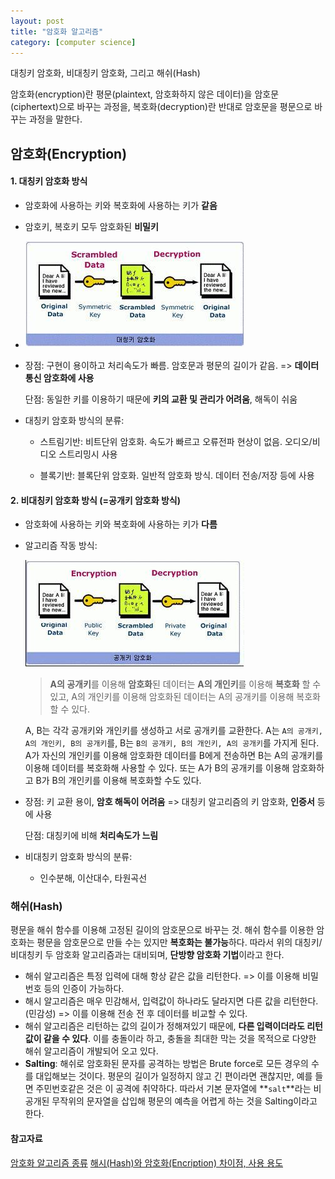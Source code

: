 ```yaml
---
layout: post
title: "암호화 알고리즘"
category: [computer science]
---
```


대칭키 암호화, 비대칭키 암호화, 그리고 해쉬(Hash)

암호화(encryption)란 평문(plaintext, 암호화하지 않은 데이터)을 암호문(ciphertext)으로 바꾸는 과정을, 복호화(decryption)란 반대로 암호문을 평문으로 바꾸는 과정을 말한다.

## 암호화(Encryption)

#### 1. 대칭키 암호화 방식

- 암호화에 사용하는 키와 복호화에 사용하는 키가 **같음**

- 암호키, 복호키 모두 암호화된 **비밀키**

- ![](/assets/images/symmetricKey.jpg)

- 장점: 구현이 용이하고 처리속도가 빠름. 암호문과 평문의 길이가 같음. => **데이터 통신 암호화에 사용**

  단점: 동일한 키를 이용하기 때문에 **키의 교환 및 관리가 어려움**, 해독이 쉬움

- 대칭키 암호화 방식의 분류:

  - 스트림기반: 비트단위 암호화. 속도가 빠르고 오류전파 현상이 없음. 오디오/비디오 스트리밍시 사용

  - 블록기반: 블록단위 암호화. 일반적 암호화 방식. 데이터 전송/저장 등에 사용

#### 2. 비대칭키 암호화 방식 (=공개키 암호화 방식)

- 암호화에 사용하는 키와 복호화에 사용하는 키가 **다름**

- 알고리즘 작동 방식:

  ![](/assets/images/publicKey.jpg)

  > **A의 공개키**를 이용해 **암호화**된 데이터는 **A의 개인키**를 이용해 **복호화** 할 수 있고, A의 개인키를 이용해 암호화된 데이터는 A의 공개키를 이용해 복호화 할 수 있다.

  A, B는 각각 공개키와 개인키를 생성하고 서로 공개키를 교환한다. A는 `A의 공개키, A의 개인키, B의 공개키`를, B는 `B의 공개키, B의 개인키, A의 공개키`를 가지게 된다. A가 자신의 개인키를 이용해 암호화한 데이터를 B에게 전송하면 B는 A의 공개키를 이용해 데이터를 복호화해 사용할 수 있다. 또는 A가 B의 공개키를 이용해 암호화하고 B가 B의 개인키를 이용해 복호화할 수도 있다.

- 장점: 키 교환 용이, **암호 해독이 어려움** => 대칭키 알고리즘의 키 암호화, **인증서** 등에 사용

  단점: 대칭키에 비해 **처리속도가 느림**

- 비대칭키 암호화 방식의 분류:

  - 인수분해, 이산대수, 타원곡선

### 해쉬(Hash)

평문을 해쉬 함수를 이용해 고정된 길이의 암호문으로 바꾸는 것. 해쉬 함수를 이용한 암호화는 평문을 암호문으로 만들 수는 있지만 **복호화는 불가능**하다. 따라서 위의 대칭키/비대칭키 두 암호화 알고리즘과는 대비되며, **단방향 암호화 기법**이라고 한다.

- 해쉬 알고리즘은 특정 입력에 대해 항상 같은 값을 리턴한다.
  => 이를 이용해 비밀번호 등의 인증이 가능하다.
- 해시 알고리즘은 매우 민감해서, 입력값이 하나라도 달라지면 다른 값을 리턴한다. (민감성)
  => 이를 이용해 전송 전 후 데이터를 비교할 수 있다.
- 해쉬 알고리즘은 리턴하는 값의 길이가 정해져있기 때문에, **다른 입력이더라도 리턴값이 같을 수 있다**. 이를 충돌이라 하고, 충돌을 최대한 막는 것을 목적으로 다양한 해쉬 알고리즘이 개발되어 오고 있다.
- **Salting**: 해쉬로 암호화된 문자를 공격하는 방법은 Brute force로 모든 경우의 수를 대입해보는 것이다. 평문의 길이가 일정하지 않고 긴 편이라면 괜찮지만, 예를 들면 주민번호같은 것은 이 공격에 취약하다. 따라서 기본 문자열에 **`salt`**라는 비공개된 무작위의 문자열을 삽입해 평문의 예측을 어렵게 하는 것을 Salting이라고 한다.

#### 참고자료

[암호화 알고리즘 종류](https://cornswrold.tistory.com/102)
[해시(Hash)와 암호화(Encription) 차이점, 사용 용도](https://jeong-pro.tistory.com/92)
